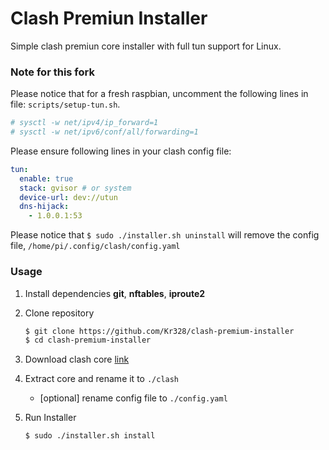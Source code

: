 # Clash Premiun Installer

Simple clash premiun core installer with full tun support for Linux.

### Note for this fork
Please notice that for a fresh raspbian, 
uncomment the following lines in file: `scripts/setup-tun.sh`.
```sh
# sysctl -w net/ipv4/ip_forward=1
# sysctl -w net/ipv6/conf/all/forwarding=1 
```

Please ensure following lines in your clash config file:
```yaml
tun:
  enable: true
  stack: gvisor # or system
  device-url: dev://utun
  dns-hijack:
    - 1.0.0.1:53
```

Please notice that `$ sudo ./installer.sh uninstall` 
will remove the config file, `/home/pi/.config/clash/config.yaml`

### Usage

1. Install dependencies **git**, **nftables**, **iproute2**

2. Clone repository

   ```sh
   $ git clone https://github.com/Kr328/clash-premium-installer
   $ cd clash-premium-installer
   ```

3. Download clash core [link](https://github.com/Dreamacro/clash/releases/tag/premium)

4. Extract core and rename it to `./clash`
   - [optional] rename config file to `./config.yaml` 

5. Run Installer

   ```sh
   $ sudo ./installer.sh install
   ```
